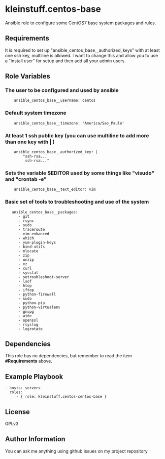 kleinstuff.centos-base
=========

Ansible role to configure some CentOS7 base system packages and rules.

Requirements
------------

It is required to set up "ansible_centos_base__authorized_keys" with at least one ssh key, multiline is allowed.
I want to change this and allow you to use a "install user" for setup and then add all your admin users.

Role Variables
--------------

### The user to be configured and used by ansible
        ansible_centos_base__username: centos

### Default system timezone
        ansible_centos_base__timezone: 'America/Sao_Paulo'

### At least 1 ssh public key (you can use multiline to add more than one key with | )
        ansible_centos_base__authorized_key: |
            "ssh-rsa...
             ssh-rsa..."

### Sets the variable $EDITOR used by some things like "visudo" and "crontab -e"
        ansible_centos_base__text_editor: vim

### Basic set of tools to troubleshooting and use of the system
       ansible_centos_base__packages:
          - git
          - rsync
          - sudo
          - traceroute
          - vim-enhanced
          - which
          - yum-plugin-keys
          - bind-utils
          - mlocate
          - zip
          - unzip
          - xz
          - curl
          - sysstat
          - setroubleshoot-server
          - lsof
          - htop
          - iftop
          - python-firewall
          - sudo
          - python-pip
          - python-virtualenv
          - gnupg
          - aide
          - openssl
          - rsyslog
          - logrotate 

Dependencies
------------

This role has no dependencies, but remember to read the item **#Requirements** above.

Example Playbook
----------------

    - hosts: servers
      roles:
         - { role: kleinstuff.centos-centos-base }

License
-------

GPLv3

Author Information
------------------

You can ask me anything using github issues on my project repository
